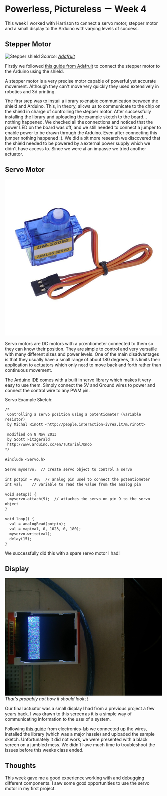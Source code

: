 # Powerless, Pictureless － Week 4

This week I worked with Harrison to connect a servo motor, stepper motor and a
small display to the Arduino with varying levels of success.

## Stepper Motor

![Stepper shield](https://cdn-learn.adafruit.com/assets/assets/000/009/516/medium800/adafruit_products_steppertest.jpg)
_Source: [Adafruit](https://learn.adafruit.com/adafruit-motor-shield-v2-for-arduino/using-stepper-motors)_

Firstly we followed [this guide from Adafruit](https://learn.adafruit.com/adafruit-motor-shield-v2-for-arduino/using-stepper-motors)
to connect the stepper motor to the Arduino using the shield.

A stepper motor is a very precise motor capable of powerful yet accurate movement.
Although they can't move very quickly they used extensively in robotics and 3d printing.

The first step was to install
a library to enable communication between the shield and Arduino. This, in theory,
allows us to communicate to the chip on the shield in charge of controlling the
stepper motor. After successfully installing the library and uploading the example
sketch to the board... nothing happened. We checked all the connections and noticed 
that the power LED on the board was off, and we still needed to connect a jumper
to enable power to be drawn through the Arduino. Even after connecting this jumper
nothing happened :(. We did a bit more research we discovered that the shield 
needed to be powered by a external power supply which we didn't have access to.
Since we were at an impasse we tried another actuator.

## Servo Motor
![servo](/360-servo.jpg)

Servo motors are DC motors with a potentiometer connected to them so they can 
know their position. They are simple to control and very versatile with many
different sizes and power levels. One of the main disadvantages is that they 
usually have a small range of about 180 degrees, this limits their application
to actuators which only need to move back and forth rather than continuous 
movement.

The Arduino IDE comes with a built in servo library which makes it very easy to
use them. Simply connect the 5V and Ground wires to power and connect the control
wire to any PWM pin.

Servo Example Sketch:
```arduino
/*
 Controlling a servo position using a potentiometer (variable resistor)
 by Michal Rinott <http://people.interaction-ivrea.it/m.rinott>

 modified on 8 Nov 2013
 by Scott Fitzgerald
 http://www.arduino.cc/en/Tutorial/Knob
*/

#include <Servo.h>

Servo myservo;  // create servo object to control a servo

int potpin = A0;  // analog pin used to connect the potentiometer
int val;    // variable to read the value from the analog pin

void setup() {
  myservo.attach(9);  // attaches the servo on pin 9 to the servo object
}

void loop() {
  val = analogRead(potpin);
  val = map(val, 0, 1023, 0, 180);   
  myservo.write(val);
  delay(15);
}
```

We successfully did this with a spare servo motor I had!

## Display

![display](/tft_display.jpg)
_That's probably not how it should look :(_

Our final actuator was a small display I had from a previous project a few years
back. I was drawn to this screen as it is a simple way of communicating 
information to the user of a system.

Following [this guide](https://www.electronics-lab.com/project/using-1-44-color-tft-display-ili9163c-arduino/)
from electronics-lab we connected up the wires, installed the library (which was
a major hassle) and uploaded the sample sketch. Unfortunately it did not work,
we were presented with a black screen on a jumbled mess. We didn't have much time
to troubleshoot the issues before this weeks class ended.

## Thoughts

This week gave me a good experience working with and debugging different components.
I saw some good opportunities to use the servo motor in my first project.